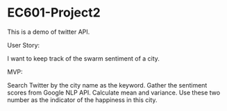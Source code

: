 # EC601-Project2
This is a demo of twitter API. 

User Story:

I want to keep track of the swarm sentiment of a city. 


MVP:

Search Twitter by the city name as the keyword. Gather the sentiment scores from Google NLP API. 
Calculate mean and variance. Use these two number as the indicator of the happiness in this city.